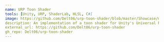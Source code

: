 ```yaml
---
name: URP Toon Shader
tools: [Unity, URP, ShaderLab, HLSL, C#]
image: https://github.com/Delt06/urp-toon-shader/blob/master/Showcase/main.jpg?raw=true
description: An implementation of a toon shader for Unity's Universal Rendering Pipeline.
external_url: https://github.com/Delt06/urp-toon-shader
gh_repo: Delt06/urp-toon-shader
---
```

